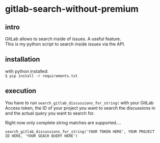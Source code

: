 # gitlab-search-without-premium

## intro
GitLab allows to search inside of issues. A useful feature.  
This is my python script to search inside issues via the API.

## installation

with python installed:  
`$ pip install -r requirements.txt`

## execution
You have to run `search_gitlab_discussions_for_string(` with your GitLab Access token, the ID of your project you want to search the discussions in and the actual query you want to search for.

Right now only complete string matches are supported....

`search_gitlab_discussions_for_string('YOUR TOKEN HERE', YOUR PROJECT ID HERE, 'YOUR SEACH QUERY HERE')`



